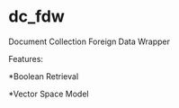 dc_fdw
======

Document Collection Foreign Data Wrapper

Features: 

*Boolean Retrieval

*Vector Space Model

